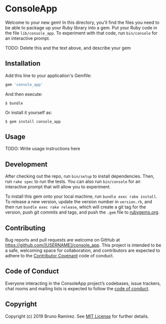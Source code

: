 # ConsoleApp

Welcome to your new gem! In this directory, you'll find the files you need to be able to package up your Ruby library into a gem. Put your Ruby code in the file `lib/console_app`. To experiment with that code, run `bin/console` for an interactive prompt.

TODO: Delete this and the text above, and describe your gem

## Installation

Add this line to your application's Gemfile:

```ruby
gem 'console_app'
```

And then execute:

    $ bundle

Or install it yourself as:

    $ gem install console_app

## Usage

TODO: Write usage instructions here

## Development

After checking out the repo, run `bin/setup` to install dependencies. Then, run `rake spec` to run the tests. You can also run `bin/console` for an interactive prompt that will allow you to experiment.

To install this gem onto your local machine, run `bundle exec rake install`. To release a new version, update the version number in `version.rb`, and then run `bundle exec rake release`, which will create a git tag for the version, push git commits and tags, and push the `.gem` file to [rubygems.org](https://rubygems.org).

## Contributing

Bug reports and pull requests are welcome on GitHub at https://github.com/[USERNAME]/console_app. This project is intended to be a safe, welcoming space for collaboration, and contributors are expected to adhere to the [Contributor Covenant](http://contributor-covenant.org) code of conduct.

## Code of Conduct

Everyone interacting in the ConsoleApp project’s codebases, issue trackers, chat rooms and mailing lists is expected to follow the [code of conduct](https://github.com/[USERNAME]/console_app/blob/master/CODE_OF_CONDUCT.md).

## Copyright

Copyright (c) 2019 Bruno Ramirez. See [MIT License](LICENSE.txt) for further details.